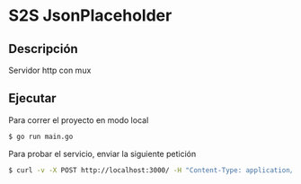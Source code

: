 # S2S JsonPlaceholder

## Descripción
Servidor http con mux

## Ejecutar

Para correr el proyecto en modo local
```sh
$ go run main.go
```
Para probar el servicio, enviar la siguiente petición

```sh
$ curl -v -X POST http://localhost:3000/ -H "Content-Type: application/json" -d '{"name": "Edgar"}'
```
